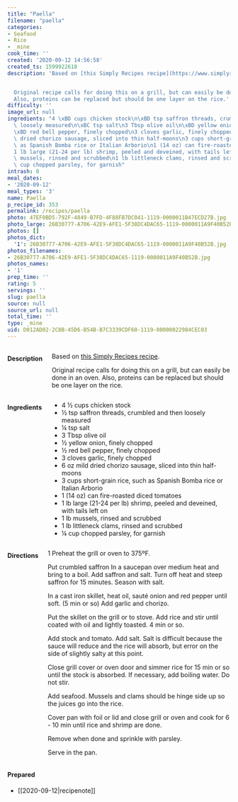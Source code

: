 ```yaml
---
title: "Paella"
filename: "paella"
categories:
- Seafood
- Rice
- _mine
cook_time: ''
created: '2020-09-12 14:56:58'
created_ts: 1599922618
description: 'Based on [this Simply Recipes recipe](https://www.simplyrecipes.com/recipes/seafood_paella_on_the_grill/).


  Original recipe calls for doing this on a grill, but can easily be done in an oven.
  Also, proteins can be replaced but should be one layer on the rice.'
difficulty: ''
image_url: null
ingredients: "4 \xBD cups chicken stock\n\xBD tsp saffron threads, crumbled and then\
  \ loosely measured\n\xBC tsp salt\n3 Tbsp olive oil\n\xBD yellow onion, finely chopped\n\
  \xBD red bell pepper, finely chopped\n3 cloves garlic, finely chopped\n6 oz mild\
  \ dried chorizo sausage, sliced into thin half-moons\n3 cups short-grain rice, such\
  \ as Spanish Bomba rice or Italian Arborio\n1 (14 oz) can fire-roasted diced tomatoes\n\
  1 lb large (21-24 per lb) shrimp, peeled and deveined, with tails left on\n1 lb\
  \ mussels, rinsed and scrubbed\n1 lb littleneck clams, rinsed and scrubbed\n\xBC\
  \ cup chopped parsley, for garnish"
intrash: 0
meal_dates:
- '2020-09-12'
meal_types: '3'
name: Paella
p_recipe_id: 353
permalink: /recipes/paella
photo: 47EF0BD5-792F-4849-B7FD-4F88FB7DC041-1119-0000011B47ECD27B.jpg
photo_large: 26B30777-A706-42E9-AFE1-5F38DC4DAC65-1119-0000011A9F40B52B.jpg
photos: []
photos_dict:
  '1': 26B30777-A706-42E9-AFE1-5F38DC4DAC65-1119-0000011A9F40B52B.jpg
photos_filenames:
- 26B30777-A706-42E9-AFE1-5F38DC4DAC65-1119-0000011A9F40B52B.jpg
photos_names:
- '1'
prep_time: ''
rating: 5
servings: ''
slug: paella
source: null
source_url: null
total_time: ''
type: _mine
uid: D012AD02-2C8B-45D6-B54B-B7C3339CDF60-1119-00000022984CEC03
---
```

<div class="large-8 medium-7 columns" id="writeup">		<h4 id="description">Description</h4>
<div class="box box-description content"><p>Based on <a href="https://www.simplyrecipes.com/recipes/seafood_paella_on_the_grill/">this Simply Recipes recipe</a>.</p>
<p>Original recipe calls for doing this on a grill, but can easily be done in an oven. Also, proteins can be replaced but should be one layer on the rice.</p>
</div>	</div><!-- #writeup -->
</div><!-- #row-one -->
<div class="row" id="row-two">	<div class="medium-4 small-5 columns"><h4 id="ingredients">Ingredients</h4><div class="box box-ingredients content"><ul>
<li>4 ½ cups chicken stock</li>
<li>½ tsp saffron threads, crumbled and then loosely measured</li>
<li>¼ tsp salt</li>
<li>3 Tbsp olive oil</li>
<li>½ yellow onion, finely chopped</li>
<li>½ red bell pepper, finely chopped</li>
<li>3 cloves garlic, finely chopped</li>
<li>6 oz mild dried chorizo sausage, sliced into thin half-moons</li>
<li>3 cups short-grain rice, such as Spanish Bomba rice or Italian Arborio</li>
<li>1 (14 oz) can fire-roasted diced tomatoes</li>
<li>1 lb large (21-24 per lb) shrimp, peeled and deveined, with tails left on</li>
<li>1 lb mussels, rinsed and scrubbed</li>
<li>1 lb littleneck clams, rinsed and scrubbed</li>
<li>¼ cup chopped parsley, for garnish</li>
</ul>
</div>	</div>	<div class="medium-6 small-7 columns"><h4 id="directions">Directions</h4><div class="box box-directions content"><p>1 Preheat the grill or oven to 375ºF.</p>
<p>Put crumbled saffron In a saucepan over medium heat and bring to a boil. Add saffron and salt. Turn off heat and steep saffron for 15 minutes. Season with salt.</p>
<p>In a cast iron skillet, heat oil, sauté onion and red pepper until soft. (5 min or so) Add garlic and chorizo.</p>
<p>Put the skillet on the grill or to stove. Add rice and stir until coated with oil and lightly toasted. 4 min or so.</p>
<p>Add stock and tomato. Add salt. Salt is difficult because the sauce will reduce and the rice will absorb, but error on the side of slightly salty at this point.</p>
<p>Close grill cover or oven door and simmer rice for 15 min or so until the stock is absorbed. If necessary, add boiling water. Do not stir.</p>
<p>Add seafood. Mussels and clams should be hinge side up so the juices go into the rice.</p>
<p>Cover pan with foil or lid and close grill or oven and cook for 6 - 10 min until rice and shrimp are done.</p>
<p>Remove when done and sprinkle with parsley.</p>
<p>Serve in the pan.</p>
</div>	</div>	<div class="medium-2 columns" id="photo-sidebar">		<div class="" id="meals"><h4>Prepared</h4><ul>
<li>[[2020-09-12|recipenote]]</li>
</ul>
		</div>